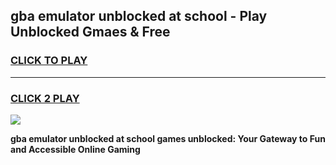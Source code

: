 
## gba emulator unblocked at school - Play Unblocked Gmaes & Free
<h3>
<a href="https://news.freeplayer.one?title=gba_emulator_unblocked_at_school&ref=16F">CLICK TO PLAY</a></h3>
<hr>

<h3>
<a href="https://news.freeplayer.one?title=gba_emulator_unblocked_at_school&ref=16F">CLICK 2 PLAY</a>
  
</h3>

<a href="https://news.freeplayer.one?title=gba_emulator_unblocked_at_school&ref=16F/"><img src="https://clearcache.store/games.png"></a>


**gba emulator unblocked at school games unblocked: Your Gateway to Fun and Accessible Online Gaming**
